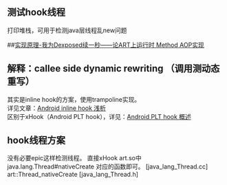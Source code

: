 
## 测试hook线程
打印堆栈，可用于检测java层线程乱new问题

##[实现原理-我为Dexposed续一秒——论ART上运行时 Method AOP实现](https://weishu.me/2017/11/23/dexposed-on-art/)

## 解释：callee side dynamic rewriting （调用测动态重写）
其实是inline hook的方案，使用trampoline实现。  
详见文章：[Android inline hook 浅析](https://www.sunmoonblog.com/2019/07/15/inline-hook-basic/)  
区别于xHook（Android PLT hook），详见：[Android PLT hook 概述](https://github.com/light-echo-3/xHook_LE/blob/master/docs/overview/android_plt_hook_overview.zh-CN.md)  


## hook线程方案
没有必要epic这样检测线程。
直接xHook art.so中 java.lang.Thread#nativeCreate 对应的函数即可。
[java_lang_Thread.cc]  
art::Thread_nativeCreate
[java_lang_Thread.h]